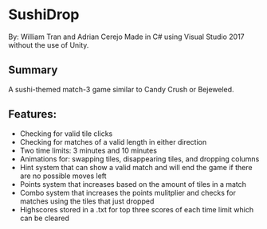 # SushiDrop

By: William Tran and Adrian Cerejo
Made in C# using Visual Studio 2017 without the use of Unity.

Summary
-----------
A sushi-themed match-3 game similar to Candy Crush or Bejeweled.

Features:
-----------
- Checking for valid tile clicks
- Checking for matches of a valid length in either direction
- Two time limits: 3 minutes and 10 minutes
- Animations for: swapping tiles, disappearing tiles, and dropping columns
- Hint system that can show a valid match and will end the game if there are no possible moves left
- Points system that increases based on the amount of tiles in a match
- Combo system that increases the points mulitplier and checks for matches using the tiles that just dropped
- Highscores stored in a .txt for top three scores of each time limit which can be cleared
